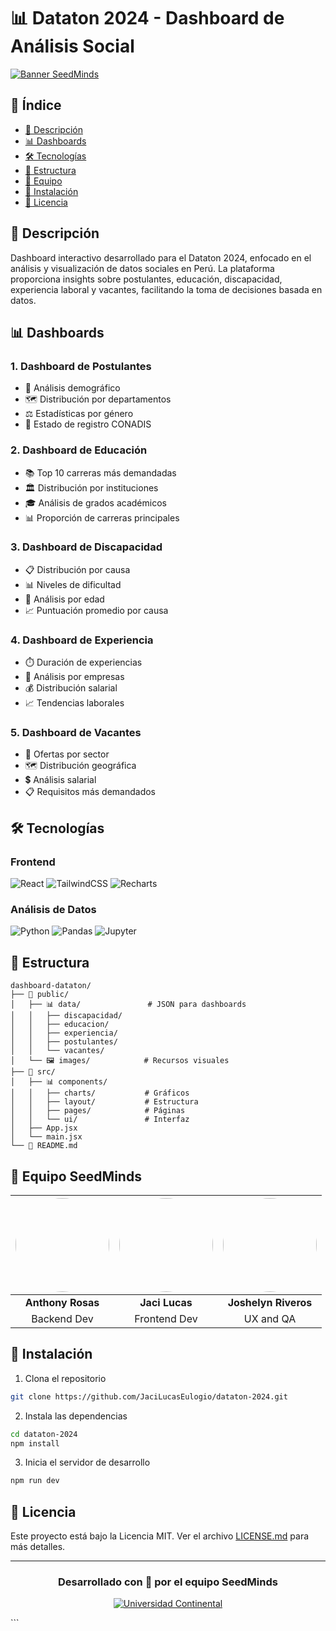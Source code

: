 # 📊 Dataton 2024 - Dashboard de Análisis Social

[![Banner SeedMinds](./public/images/banner.png)](https://github.com/JaciLucasEulogio/dataton-2024)

## 📑 Índice

- [📌 Descripción](#descripción)
- [📊 Dashboards](#dashboards)
- [🛠️ Tecnologías](#tecnologías)
- [📂 Estructura](#estructura)
- [👥 Equipo](#equipo)
- [🚀 Instalación](#instalación)
- [📄 Licencia](#licencia)

## 📌 Descripción

Dashboard interactivo desarrollado para el Dataton 2024, enfocado en el análisis y visualización de datos sociales en Perú. La plataforma proporciona insights sobre postulantes, educación, discapacidad, experiencia laboral y vacantes, facilitando la toma de decisiones basada en datos.

## 📊 Dashboards

### 1. Dashboard de Postulantes

- 👥 Análisis demográfico
- 🗺️ Distribución por departamentos
- ⚖️ Estadísticas por género
- 📝 Estado de registro CONADIS

### 2. Dashboard de Educación

- 📚 Top 10 carreras más demandadas
- 🏛️ Distribución por instituciones
- 🎓 Análisis de grados académicos
- 📊 Proporción de carreras principales

### 3. Dashboard de Discapacidad

- 📋 Distribución por causa
- 📊 Niveles de dificultad
- 👥 Análisis por edad
- 📈 Puntuación promedio por causa

### 4. Dashboard de Experiencia

- ⏱️ Duración de experiencias
- 🏢 Análisis por empresas
- 💰 Distribución salarial
- 📈 Tendencias laborales

### 5. Dashboard de Vacantes

- 🎯 Ofertas por sector
- 🗺️ Distribución geográfica
- 💲 Análisis salarial
- 📋 Requisitos más demandados

## 🛠️ Tecnologías

### Frontend

![React](https://img.shields.io/badge/React-20232A?style=for-the-badge&logo=react&logoColor=61DAFB)
![TailwindCSS](https://img.shields.io/badge/Tailwind_CSS-38B2AC?style=for-the-badge&logo=tailwind-css&logoColor=white)
![Recharts](https://img.shields.io/badge/Recharts-61DAFB?style=for-the-badge&logo=react&logoColor=black)

### Análisis de Datos

![Python](https://img.shields.io/badge/Python-14354C?style=for-the-badge&logo=python&logoColor=white)
![Pandas](https://img.shields.io/badge/Pandas-150458?style=for-the-badge&logo=pandas&logoColor=white)
![Jupyter](https://img.shields.io/badge/Jupyter-F37626?style=for-the-badge&logo=jupyter&logoColor=white)

## 📂 Estructura

````plaintext
dashboard-dataton/
├── 📁 public/
│   ├── 📊 data/               # JSON para dashboards
│   │   ├── discapacidad/
│   │   ├── educacion/
│   │   ├── experiencia/
│   │   ├── postulantes/
│   │   └── vacantes/
│   └── 🖼️ images/            # Recursos visuales
├── 📁 src/
│   ├── 📊 components/
│   │   ├── charts/           # Gráficos
│   │   ├── layout/           # Estructura
│   │   ├── pages/            # Páginas
│   │   └── ui/               # Interfaz
│   ├── App.jsx
│   └── main.jsx
└── 📝 README.md
````

## 👥 Equipo SeedMinds

<div align="center">

| <img src="https://i.ibb.co/1qQtV9j/anthony-1.jpg" width="150" height="150" style="border-radius: 50%"> | <img src="https://i.ibb.co/c2xQxg7/img.png" width="150" height="150" style="border-radius: 50%"> | <img src="https://i.ibb.co/f9ZMQwm/joshhh2.jpg" width="150" height="150" style="border-radius: 50%"> |
|:---:|:---:|:---:|
| **Anthony Rosas** | **Jaci Lucas** | **Joshelyn Riveros** |
| Backend Dev | Frontend Dev | UX and QA |

</div>

## 🚀 Instalación

1. Clona el repositorio
```bash
git clone https://github.com/JaciLucasEulogio/dataton-2024.git
````

2. Instala las dependencias

```bash
cd dataton-2024
npm install
```

3. Inicia el servidor de desarrollo

```bash
npm run dev
```

## 📄 Licencia

Este proyecto está bajo la Licencia MIT. Ver el archivo [LICENSE.md](LICENSE.md) para más detalles.

---

<div align="center">

### Desarrollado con 💜 por el equipo SeedMinds

[![Universidad Continental](https://img.shields.io/badge/Universidad-Continental-blue?style=for-the-badge)](https://ucontinental.edu.pe/)

</div>
```
